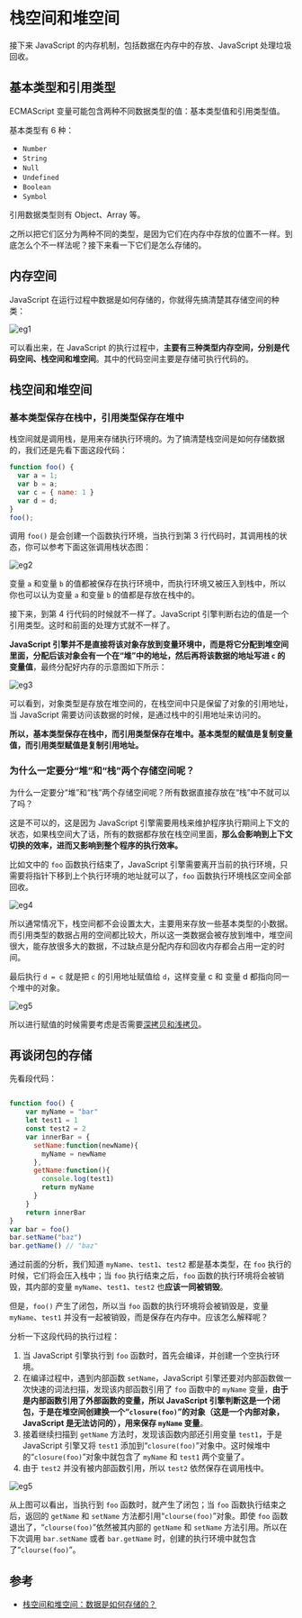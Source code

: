 # 栈空间和堆空间

接下来 JavaScript 的内存机制，包括数据在内存中的存放、JavaScript 处理垃圾回收。

## 基本类型和引用类型

ECMAScript 变量可能包含两种不同数据类型的值：基本类型值和引用类型值。

基本类型有 6 种：

- `Number`
- `String`
- `Null`
- `Undefined`
- `Boolean`
- `Symbol`

引用数据类型则有 Object、Array 等。

之所以把它们区分为两种不同的类型，是因为它们在内存中存放的位置不一样。到底怎么个不一样法呢？接下来看一下它们是怎么存储的。

## 内存空间

JavaScript 在运行过程中数据是如何存储的，你就得先搞清楚其存储空间的种类：

![eg1](../../.vuepress/public/images/javascript-browser-store-eg1.png)

可以看出来，在 JavaScript 的执行过程中，**主要有三种类型内存空间，分别是代码空间、栈空间和堆空间**。其中的代码空间主要是存储可执行代码的。

## 栈空间和堆空间

### 基本类型保存在栈中，引用类型保存在堆中

栈空间就是调用栈，是用来存储执行环境的。为了搞清楚栈空间是如何存储数据的，我们还是先看下面这段代码：

```js
function foo() {
  var a = 1;
  var b = a;
  var c = { name: 1 }
  var d = d;
}
foo();
```

调用 `foo()` 是会创建一个函数执行环境，当执行到第 3 行代码时，其调用栈的状态，你可以参考下面这张调用栈状态图：

![eg2](../../.vuepress/public/images/javascript-browser-store-eg2.png)

变量 `a` 和变量 `b` 的值都被保存在执行环境中，而执行环境又被压入到栈中，所以你也可以认为变量 `a` 和变量 `b` 的值都是存放在栈中的。

接下来，到第 4 行代码的时候就不一样了。JavaScript 引擎判断右边的值是一个引用类型。这时和前面的处理方式就不一样了。

**JavaScript 引擎并不是直接将该对象存放到变量环境中，而是将它分配到堆空间里面，分配后该对象会有一个在“堆”中的地址，然后再将该数据的地址写进 `c` 的变量值**，最终分配好内存的示意图如下所示：

![eg3](../../.vuepress/public/images/javascript-browser-store-eg3.png)

可以看到，对象类型是存放在堆空间的，在栈空间中只是保留了对象的引用地址，当 JavaScript 需要访问该数据的时候，是通过栈中的引用地址来访问的。

**所以，基本类型保存在栈中，而引用类型保存在堆中。基本类型的赋值是复制变量值，而引用类型赋值是复制引用地址。**

### 为什么一定要分“堆”和“栈”两个存储空间呢？

为什么一定要分“堆”和“栈”两个存储空间呢？所有数据直接存放在“栈”中不就可以了吗？

这是不可以的，这是因为 JavaScript 引擎需要用栈来维护程序执行期间上下文的状态，如果栈空间大了话，所有的数据都存放在栈空间里面，**那么会影响到上下文切换的效率，进而又影响到整个程序的执行效率。**

比如文中的 `foo` 函数执行结束了，JavaScript 引擎需要离开当前的执行环境，只需要将指针下移到上个执行环境的地址就可以了，`foo` 函数执行环境栈区空间全部回收。

![eg4](../../.vuepress/public/images/javascript-browser-store-eg4.png)

所以通常情况下，栈空间都不会设置太大，主要用来存放一些基本类型的小数据。而引用类型的数据占用的空间都比较大，所以这一类数据会被存放到堆中，堆空间很大，能存放很多大的数据，不过缺点是分配内存和回收内存都会占用一定的时间。

最后执行 `d = c` 就是把 `c` 的引用地址赋值给 `d`，这样变量 c 和 变量 d 都指向同一个堆中的对象。

![eg5](../../.vuepress/public/images/javascript-browser-store-eg5.png)

所以进行赋值的时候需要考虑是否需要[深拷贝和浅拷贝](../深拷贝和浅拷贝.md)。

## 再谈闭包的存储

先看段代码：

```js

function foo() {
    var myName = "bar"
    let test1 = 1
    const test2 = 2
    var innerBar = { 
      setName:function(newName){
        myName = newName
      },
      getName:function(){
        console.log(test1)
        return myName
      }
    }
    return innerBar
}
var bar = foo()
bar.setName("baz")
bar.getName() // "baz"
```

通过前面的分析，我们知道 `myName`、`test1`、`test2` 都是基本类型，在 `foo` 执行的时候，它们将会压入栈中；当 `foo` 执行结束之后，`foo` 函数的执行环境将会被销毁，其内部的变量 `myName`、`test1`、`test2` 也**应该一同被销毁**。

但是，`foo()` 产生了闭包，所以当 `foo` 函数的执行环境将会被销毁是，变量 `myName`、`test1` 并没有一起被销毁，而是保存在内存中。应该怎么解释呢？

分析一下这段代码的执行过程：

1. 当 JavaScript 引擎执行到 `foo` 函数时，首先会编译，并创建一个空执行环境。
2. 在编译过程中，遇到内部函数 `setName`，JavaScript 引擎还要对内部函数做一次快速的词法扫描，发现该内部函数引用了 `foo` 函数中的 `myName` 变量，**由于是内部函数引用了外部函数的变量，所以 JavaScript 引擎判断这是一个闭包，于是在堆空间创建换一个“`closure(foo)`”的对象（这是一个内部对象，JavaScript 是无法访问的），用来保存 `myName` 变量**。
3. 接着继续扫描到 `getName` 方法时，发现该函数内部还引用变量 `test1`，于是 JavaScript 引擎又将 `test1` 添加到“`closure(foo)`”对象中。这时候堆中的“`closure(foo)`”对象中就包含了 `myName` 和 `test1` 两个变量了。
4. 由于 `test2` 并没有被内部函数引用，所以 `test2` 依然保存在调用栈中。

![eg5](../../.vuepress/public/images/javascript-browser-store-eg6.png)

从上图可以看出，当执行到 `foo` 函数时，就产生了闭包；当 `foo` 函数执行结束之后，返回的 `getName` 和 `setName` 方法都引用“`clourse(foo)`”对象。即使 `foo` 函数退出了，“`clourse(foo)`”依然被其内部的 `getName` 和 `setName` 方法引用。所以在下次调用 `bar.setName` 或者 `bar.getName` 时，创建的执行环境中就包含了“`clourse(foo)`”。

## 参考

- [栈空间和堆空间：数据是如何存储的？](https://time.geekbang.org/column/article/129596)